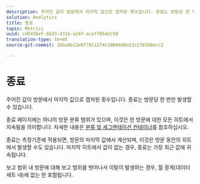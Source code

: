 ```yaml
---
description: 주어진 값이 방문에서 마지막 값으로 캡처된 횟수입니다. 종료는 방문당 한 번만 발생할 수 있습니다.
solution: Analytics
title: 종료
topic: Metrics
uuid: cd5436ef-65d3-431b-a24f-aceff8542c50
translation-type: tm+mt
source-git-commit: 16ba0b12e0f70112f4c10804d0a13c278388ecc2

---
```



# 종료

주어진 값이 방문에서 마지막 값으로 캡처된 횟수입니다. 종료는 방문당 한 번만 발생할 수 있습니다.

종료 페이지에는 하나의 방문 분류 범위가 있으며, 이것은 한 방문에 대한 모든 히트에서 지속됨을 의미합니다. 자세한 내용은 [분류 및 세그멘테이션 컨테이너](https://marketing.adobe.com/resources/help/en_US/sc/user/c_Breakdown_and_segmentation_containers.html)를 참조하십시오.

종료는 측정기준에 적용되면, 방문의 마지막 값에서 계산되며, 이것은 방문 동안의 히트에서 발생할 수도 있습니다. 마지막 히트에서 값이 없는 경우, 종료는 가장 최근 값에 귀속됩니다.

보고 범위 내 방문에 대해 보고 범위를 벗어나서 이탈이 발생하는 경우, 월 경계(데이터 세트 내)에 없는 한 포함됩니다.
